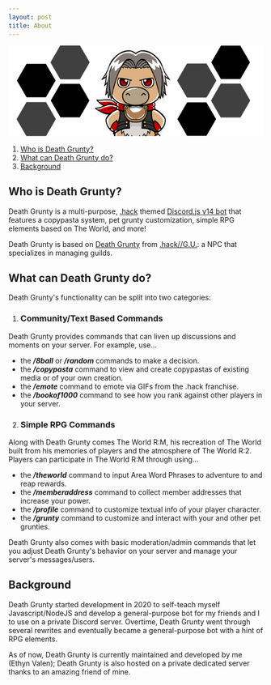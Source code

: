 ```yaml
---
layout: post
title: About
---
```


![This is an image](images/dg-portrait-detailed.png)

1. [Who is Death Grunty?](#whois)
2. [What can Death Grunty do?](#purpose)
3. [Background](#background)

## Who is Death Grunty? <a name="whois"></a>
Death Grunty is a multi-purpose, [.hack](https://en.wikipedia.org/wiki/.hack) themed [Discord.js v14 bot](https://discordjs.guide/whats-new.html) that features a copypasta system, pet grunty customization, simple RPG elements based on The World, and more! 

Death Grunty is based on [Death Grunty](https://dothack.fandom.com/wiki/Death_Grunty) from [.hack//G.U.](https://en.wikipedia.org/wiki/.hack//G.U.): a NPC that specializes in managing guilds.

## What can Death Grunty do? <a name="purpose"></a>
Death Grunty's functionality can be split into two categories:

1. ### Community/Text Based Commands
Death Grunty provides commands that can liven up discussions and moments on your server. For example, use... 
- the ***/8ball*** or ***/random*** commands to make a decision.
- the ***/copypasta*** command to view and create copypastas of existing media or of your own creation. 
- the ***/emote*** command to emote via GIFs from the .hack franchise.
- the ***/bookof1000*** command to see how you rank against other players in your server.

2. ### Simple RPG Commands
Along with Death Grunty comes The World R:M, his recreation of The World built from his memories of players and the atmosphere of The World R:2. Players can participate in The World R:M through using...
- the ***/theworld*** command to input Area Word Phrases to adventure to and reap rewards.
- the ***/memberaddress*** command to collect member addresses that increase your power.
- the ***/profile*** command to customize textual info of your player character. 
- the ***/grunty*** command to customize and interact with your and other pet grunties.

Death Grunty also comes with basic moderation/admin commands that let you adjust Death Grunty's behavior on your server and manage your server's messages/users.

## Background <a name="background"></a>
Death Grunty started development in 2020 to self-teach myself Javascript/NodeJS and develop a general-purpose bot for my friends and I to use on a private Discord server. Overtime, Death Grunty went through several rewrites and eventually became a general-purpose bot with a hint of RPG elements. 

As of now, Death Grunty is currently maintained and developed by me (Ethyn Valen); Death Grunty is also hosted on a private dedicated server thanks to an amazing friend of mine.

